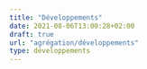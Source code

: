 ```yaml
---
title: "Développements"
date: 2021-08-06T13:00:28+02:00
draft: true
url: "agrégation/développements"
type: développements
---
```

